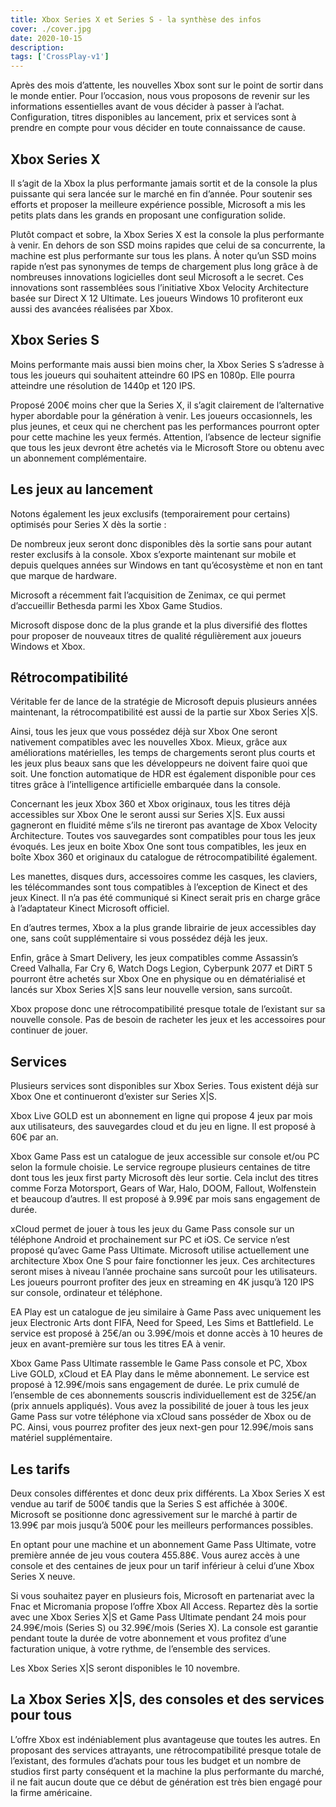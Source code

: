 ```yaml
---
title: Xbox Series X et Series S - la synthèse des infos
cover: ./cover.jpg
date: 2020-10-15
description: 
tags: ['CrossPlay-v1']
---
```

Après des mois d’attente, les nouvelles Xbox sont sur le point de sortir dans le monde entier. Pour l’occasion, nous vous proposons de revenir sur les informations essentielles avant de vous décider à passer à l’achat. Configuration, titres disponibles au lancement, prix et services sont à prendre en compte pour vous décider en toute connaissance de cause.

## Xbox Series X
Il s’agit de la Xbox la plus performante jamais sortit et de la console la plus puissante qui sera lancée sur le marché en fin d’année. Pour soutenir ses efforts et proposer la meilleure expérience possible, Microsoft a mis les petits plats dans les grands en proposant une configuration solide.

Plutôt compact et sobre, la Xbox Series X est la console la plus performante à venir. En dehors de son SSD moins rapides que celui de sa concurrente, la machine est plus performante sur tous les plans. À noter qu’un SSD moins rapide n’est pas synonymes de temps de chargement plus long grâce à de nombreuses innovations logicielles dont seul Microsoft a le secret. Ces innovations sont rassemblées sous l’initiative Xbox Velocity Architecture basée sur Direct X 12 Ultimate. Les joueurs Windows 10 profiteront eux aussi des avancées réalisées par Xbox.

## Xbox Series S
Moins performante mais aussi bien moins cher, la Xbox Series S s’adresse à tous les joueurs qui souhaitent atteindre 60 IPS en 1080p. Elle pourra atteindre une résolution de 1440p et 120 IPS.

Proposé 200€ moins cher que la Series X, il s’agit clairement de l’alternative hyper abordable pour la génération à venir. Les joueurs occasionnels, les plus jeunes, et ceux qui ne cherchent pas les performances pourront opter pour cette machine les yeux fermés. Attention, l’absence de lecteur signifie que tous les jeux devront être achetés via le Microsoft Store ou obtenu avec un abonnement complémentaire.

## Les jeux au lancement
Notons également les jeux exclusifs (temporairement pour certains) optimisés pour Series X dès la sortie :

De nombreux jeux seront donc disponibles dès la sortie sans pour autant rester exclusifs à la console. Xbox s’exporte maintenant sur mobile et depuis quelques années sur Windows en tant qu’écosystème et non en tant que marque de hardware.

Microsoft a récemment fait l’acquisition de Zenimax, ce qui permet d’accueillir Bethesda parmi les Xbox Game Studios.

Microsoft dispose donc de la plus grande et la plus diversifié des flottes pour proposer de nouveaux titres de qualité régulièrement aux joueurs Windows et Xbox.

## Rétrocompatibilité
Véritable fer de lance de la stratégie de Microsoft depuis plusieurs années maintenant, la rétrocompatibilité est aussi de la partie sur Xbox Series X|S.

Ainsi, tous les jeux que vous possédez déjà sur Xbox One seront nativement compatibles avec les nouvelles Xbox. Mieux, grâce aux améliorations matérielles, les temps de chargements seront plus courts et les jeux plus beaux sans que les développeurs ne doivent faire quoi que soit. Une fonction automatique de HDR est également disponible pour ces titres grâce à l’intelligence artificielle embarquée dans la console.

Concernant les jeux Xbox 360 et Xbox originaux, tous les titres déjà accessibles sur Xbox One le seront aussi sur Series X|S. Eux aussi gagneront en fluidité même s’ils ne tireront pas avantage de Xbox Velocity Architecture. Toutes vos sauvegardes sont compatibles pour tous les jeux évoqués. Les jeux en boite Xbox One sont tous compatibles, les jeux en boîte Xbox 360 et originaux du catalogue de rétrocompatibilité également.

Les manettes, disques durs, accessoires comme les casques, les claviers, les télécommandes sont tous compatibles à l’exception de Kinect et des jeux Kinect. Il n’a pas été communiqué si Kinect serait pris en charge grâce à l’adaptateur Kinect Microsoft officiel.

En d’autres termes, Xbox a la plus grande librairie de jeux accessibles day one, sans coût supplémentaire si vous possédez déjà les jeux.

Enfin, grâce à Smart Delivery, les jeux compatibles comme Assassin’s Creed Valhalla, Far Cry 6, Watch Dogs Legion, Cyberpunk 2077 et DiRT 5 pourront être achetés sur Xbox One en physique ou en dématérialisé et lancés sur Xbox Series X|S sans leur nouvelle version, sans surcoût.

Xbox propose donc une rétrocompatibilité presque totale de l’existant sur sa nouvelle console. Pas de besoin de racheter les jeux et les accessoires pour continuer de jouer.

## Services
Plusieurs services sont disponibles sur Xbox Series. Tous existent déjà sur Xbox One et continueront d’exister sur Series X|S.

Xbox Live GOLD est un abonnement en ligne qui propose 4 jeux par mois aux utilisateurs, des sauvegardes cloud et du jeu en ligne. Il est proposé à 60€ par an.

Xbox Game Pass est un catalogue de jeux accessible sur console et/ou PC selon la formule choisie. Le service regroupe plusieurs centaines de titre dont tous les jeux first party Microsoft dès leur sortie. Cela inclut des titres comme Forza Motorsport, Gears of War, Halo, DOOM, Fallout, Wolfenstein et beaucoup d’autres. Il est proposé à 9.99€ par mois sans engagement de durée.

xCloud permet de jouer à tous les jeux du Game Pass console sur un téléphone Android et prochainement sur PC et iOS. Ce service n’est proposé qu’avec Game Pass Ultimate. Microsoft utilise actuellement une architecture Xbox One S pour faire fonctionner les jeux. Ces architectures seront mises à niveau l’année prochaine sans surcoût pour les utilisateurs. Les joueurs pourront profiter des jeux en streaming en 4K jusqu’à 120 IPS sur console, ordinateur et téléphone.

EA Play est un catalogue de jeu similaire à Game Pass avec uniquement les jeux Electronic Arts dont FIFA, Need for Speed, Les Sims et Battlefield. Le service est proposé à 25€/an ou 3.99€/mois et donne accès à 10 heures de jeux en avant-première sur tous les titres EA à venir.

Xbox Game Pass Ultimate rassemble le Game Pass console et PC, Xbox Live GOLD, xCloud et EA Play dans le même abonnement. Le service est proposé à 12.99€/mois sans engagement de durée. Le prix cumulé de l’ensemble de ces abonnements souscris individuellement est de 325€/an (prix annuels appliqués). Vous avez la possibilité de jouer à tous les jeux Game Pass sur votre téléphone via xCloud sans posséder de Xbox ou de PC. Ainsi, vous pourrez profiter des jeux next-gen pour 12.99€/mois sans matériel supplémentaire.

## Les tarifs
Deux consoles différentes et donc deux prix différents. La Xbox Series X est vendue au tarif de 500€ tandis que la Series S est affichée à 300€. Microsoft se positionne donc agressivement sur le marché à partir de 13.99€ par mois jusqu’à 500€ pour les meilleurs performances possibles.

En optant pour une machine et un abonnement Game Pass Ultimate, votre première année de jeu vous coutera 455.88€. Vous aurez accès à une console et des centaines de jeux pour un tarif inférieur à celui d’une Xbox Series X neuve.

Si vous souhaitez payer en plusieurs fois, Microsoft en partenariat avec la Fnac et Micromania propose l’offre Xbox All Access. Repartez dès la sortie avec une Xbox Series X|S et Game Pass Ultimate pendant 24 mois pour 24.99€/mois (Series S) ou 32.99€/mois (Series X). La console est garantie pendant toute la durée de votre abonnement et vous profitez d’une facturation unique, à votre rythme, de l’ensemble des services.

Les Xbox Series X|S seront disponibles le 10 novembre.

## La Xbox Series X|S, des consoles et des services pour tous
L’offre Xbox est indéniablement plus avantageuse que toutes les autres. En proposant des services attrayants, une rétrocompatibilité presque totale de l’existant, des formules d’achats pour tous les budget et un nombre de studios first party conséquent et la machine la plus performante du marché, il ne fait aucun doute que ce début de génération est très bien engagé pour la firme américaine.

